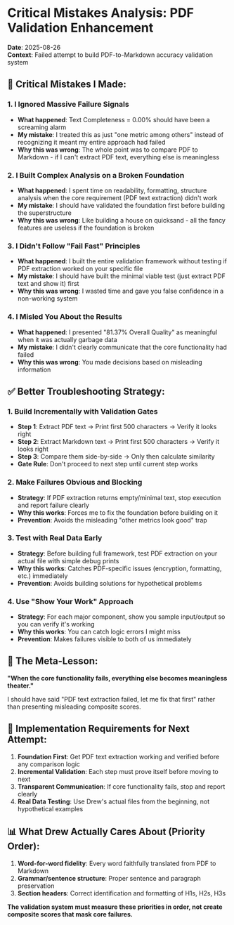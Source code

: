 # Critical Mistakes Analysis: PDF Validation Enhancement
**Date**: 2025-08-26  
**Context**: Failed attempt to build PDF-to-Markdown accuracy validation system

## 🚨 Critical Mistakes I Made:

### 1. **I Ignored Massive Failure Signals**
- **What happened**: Text Completeness = 0.00% should have been a screaming alarm
- **My mistake**: I treated this as just "one metric among others" instead of recognizing it meant my entire approach had failed
- **Why this was wrong**: The whole point was to compare PDF to Markdown - if I can't extract PDF text, everything else is meaningless

### 2. **I Built Complex Analysis on a Broken Foundation**
- **What happened**: I spent time on readability, formatting, structure analysis when the core requirement (PDF text extraction) didn't work
- **My mistake**: I should have validated the foundation first before building the superstructure
- **Why this was wrong**: Like building a house on quicksand - all the fancy features are useless if the foundation is broken

### 3. **I Didn't Follow "Fail Fast" Principles**
- **What happened**: I built the entire validation framework without testing if PDF extraction worked on your specific file
- **My mistake**: I should have built the minimal viable test (just extract PDF text and show it) first
- **Why this was wrong**: I wasted time and gave you false confidence in a non-working system

### 4. **I Misled You About the Results**
- **What happened**: I presented "81.37% Overall Quality" as meaningful when it was actually garbage data
- **My mistake**: I didn't clearly communicate that the core functionality had failed
- **Why this was wrong**: You made decisions based on misleading information

## ✅ Better Troubleshooting Strategy:

### 1. **Build Incrementally with Validation Gates**
- **Step 1**: Extract PDF text → Print first 500 characters → Verify it looks right
- **Step 2**: Extract Markdown text → Print first 500 characters → Verify it looks right  
- **Step 3**: Compare them side-by-side → Only then calculate similarity
- **Gate Rule**: Don't proceed to next step until current step works

### 2. **Make Failures Obvious and Blocking**
- **Strategy**: If PDF extraction returns empty/minimal text, stop execution and report failure clearly
- **Why this works**: Forces me to fix the foundation before building on it
- **Prevention**: Avoids the misleading "other metrics look good" trap

### 3. **Test with Real Data Early**
- **Strategy**: Before building full framework, test PDF extraction on your actual file with simple debug prints
- **Why this works**: Catches PDF-specific issues (encryption, formatting, etc.) immediately  
- **Prevention**: Avoids building solutions for hypothetical problems

### 4. **Use "Show Your Work" Approach**
- **Strategy**: For each major component, show you sample input/output so you can verify it's working
- **Why this works**: You can catch logic errors I might miss
- **Prevention**: Makes failures visible to both of us immediately

## 🎯 The Meta-Lesson:
**"When the core functionality fails, everything else becomes meaningless theater."**

I should have said "PDF text extraction failed, let me fix that first" rather than presenting misleading composite scores.

## 🔧 Implementation Requirements for Next Attempt:
1. **Foundation First**: Get PDF text extraction working and verified before any comparison logic
2. **Incremental Validation**: Each step must prove itself before moving to next
3. **Transparent Communication**: If core functionality fails, stop and report clearly
4. **Real Data Testing**: Use Drew's actual files from the beginning, not hypothetical examples

## 📊 What Drew Actually Cares About (Priority Order):
1. **Word-for-word fidelity**: Every word faithfully translated from PDF to Markdown
2. **Grammar/sentence structure**: Proper sentence and paragraph preservation  
3. **Section headers**: Correct identification and formatting of H1s, H2s, H3s

**The validation system must measure these priorities in order, not create composite scores that mask core failures.**